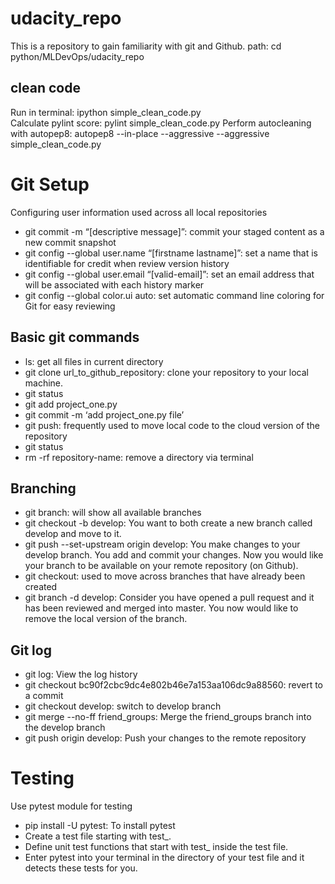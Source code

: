 # udacity_repo
This is a repository to gain familiarity with git and Github.
path: cd python/MLDevOps/udacity_repo

## clean code
Run in terminal: 
    ipython simple_clean_code.py    
Calculate pylint score: 
    pylint simple_clean_code.py
Perform autocleaning with autopep8: 
    autopep8 --in-place --aggressive --aggressive simple_clean_code.py

# Git Setup
Configuring user information used across all local repositories
* git commit -m “[descriptive message]”: commit your staged content as a new commit snapshot
* git config --global user.name “[firstname lastname]”: set a name that is identifiable for credit when review version history
* git config --global user.email “[valid-email]”: set an email address that will be associated with each history marker
* git config --global color.ui auto: set automatic command line coloring for Git for easy reviewing

## Basic git commands
* ls: get all files in current directory
* git clone url_to_github_repository: clone your repository to your local machine.
* git status
* git add project_one.py
* git commit -m ‘add project_one.py file’ 
* git push: frequently used to move local code to the cloud version of the repository
* git status
* rm -rf repository-name: remove a directory via terminal 

## Branching 
* git branch: will show all available branches
* git checkout -b develop: You want to both create a new branch called develop and move to it.
* git push --set-upstream origin develop: You make changes to your develop branch. You add and commit your changes. Now you would like your branch to be available on your remote repository (on Github).
* git checkout: used to move across branches that have already been created
* git branch -d develop: Consider you have opened a pull request and it has been reviewed and merged into master. You now would like to remove the local version of the branch.

## Git log
* git log: View the log history
* git checkout bc90f2cbc9dc4e802b46e7a153aa106dc9a88560: revert to a commit 
* git checkout develop: switch to develop branch
* git merge --no-ff friend_groups: Merge the friend_groups branch into the develop branch
* git push origin develop: Push your changes to the remote repository

# Testing

Use pytest module for testing
* pip install -U pytest: To install pytest
* Create a test file starting with test_.
* Define unit test functions that start with test_ inside the test file.
* Enter pytest into your terminal in the directory of your test file 
and it detects these tests for you.